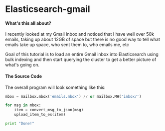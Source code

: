 Elasticsearch-gmail
=======================

#### What's this all about?

I recently looked at my Gmail inbox and noticed that I have well over 50k emails, taking up about 12GB of space but there is no good way to tell what emails take up space, who sent them to, who emails me, etc

Goal of this tutorial is to load an entire Gmail inbox into Elasticsearch using bulk indexing and then start querying the cluster to get a better picture of what's going on.

#### The Source Code

The overall program will look something like this:

```python
mbox = mailbox.mbox('emails.mbox') // or mailbox.MH('inbox/')

for msg in mbox:
    item = convert_msg_to_json(msg)
	upload_item_to_es(item)

print "Done!"
```